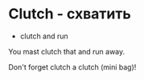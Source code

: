 # Clutch - схватить

- clutch and run

You mast clutch that and run away.

Don't forget clutch a clutch (mini bag)!
